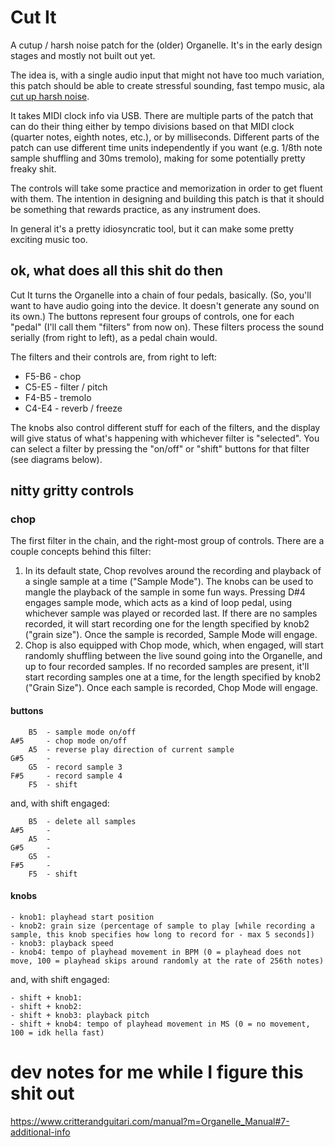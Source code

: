 # Cut It

A cutup / harsh noise patch for the (older) Organelle. It's in the early design stages and mostly not built out yet.

The idea is, with a single audio input that might not have too much variation, this patch should be able to create stressful sounding, fast tempo music, ala [cut up harsh noise](https://trianglerecords.bandcamp.com/album/hard-panning-the-ultimate-contemporary-cut-up-harsh-noise-international-compilation).

It takes MIDI clock info via USB. There are multiple parts of the patch that can do their thing either by tempo divisions based on that MIDI clock (quarter notes, eighth notes, etc.), or by milliseconds. Different parts of the patch can use different time units independently if you want (e.g. 1/8th note sample shuffling and 30ms tremolo), making for some potentially pretty freaky shit.

The controls will take some practice and memorization in order to get fluent with them. The intention in designing and building this patch is that it should be something that rewards practice, as any instrument does.

In general it's a pretty idiosyncratic tool, but it can make some pretty exciting music too.


## ok, what does all this shit do then

Cut It turns the Organelle into a chain of four pedals, basically. (So, you'll want to have audio going into the device. It doesn't generate any sound on its own.) The buttons represent four groups of controls, one for each "pedal" (I'll call them "filters" from now on). These filters process the sound serially (from right to left), as a pedal chain would.

The filters and their controls are, from right to left:

- F5-B6 - chop
- C5-E5 - filter / pitch
- F4-B5 - tremolo
- C4-E4 - reverb / freeze

The knobs also control different stuff for each of the filters, and the display will give status of what's happening with whichever filter is "selected". You can select a filter by pressing the "on/off" or "shift" buttons for that filter (see diagrams below).


## nitty gritty controls

### chop
The first filter in the chain, and the right-most group of controls. There are a couple concepts behind this filter:

1. In its default state, Chop revolves around the recording and playback of a single sample at a time ("Sample Mode"). The knobs can be used to mangle the playback of the sample in some fun ways. Pressing D#4 engages sample mode, which acts as a kind of loop pedal, using whichever sample was played or recorded last. If there are no samples recorded, it will start recording one for the length specified by knob2 ("grain size"). Once the sample is recorded, Sample Mode will engage.
2. Chop is also equipped with Chop mode, which, when engaged, will start randomly shuffling between the live sound going into the Organelle, and up to four recorded samples. If no recorded samples are present, it'll start recording samples one at a time, for the length specified by knob2 ("Grain Size"). Once each sample is recorded, Chop Mode will engage.

#### buttons
        B5  - sample mode on/off
    A#5     - chop mode on/off
        A5  - reverse play direction of current sample
    G#5     - 
        G5  - record sample 3
    F#5     - record sample 4
        F5  - shift

and, with shift engaged:

        B5  - delete all samples
    A#5     - 
        A5  - 
    G#5     - 
        G5  - 
    F#5     - 
        F5  - shift

#### knobs

    - knob1: playhead start position
    - knob2: grain size (percentage of sample to play [while recording a sample, this knob specifies how long to record for - max 5 seconds])
    - knob3: playback speed
    - knob4: tempo of playhead movement in BPM (0 = playhead does not move, 100 = playhead skips around randomly at the rate of 256th notes)

and, with shift engaged:

    - shift + knob1:
    - shift + knob2:
    - shift + knob3: playback pitch
    - shift + knob4: tempo of playhead movement in MS (0 = no movement, 100 = idk hella fast)




# dev notes for me while I figure this shit out

https://www.critterandguitari.com/manual?m=Organelle_Manual#7-additional-info
